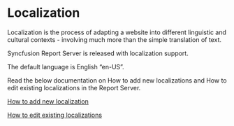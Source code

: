 #   Localization

Localization is the process of adapting a website into different linguistic and cultural contexts - involving much more than the simple translation of text.

Syncfusion Report Server is released with localization support.

The default language is English “en-US”.

Read the below documentation on How to add new localizations and How to edit existing localizations in the Report Server.

[How to add new localization](/How-to-add-new-localizations.md)

[How to edit existing localizations](/How-to-edit-localization-messages.md)
